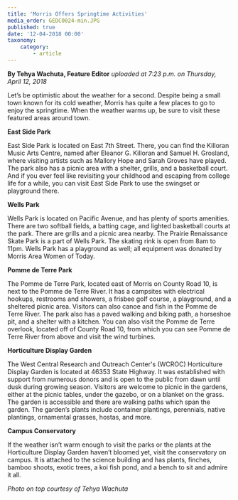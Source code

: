 ```yaml
---
title: 'Morris Offers Springtime Activities'
media_order: GEDC0024-min.JPG
published: true
date: '12-04-2018 00:00'
taxonomy:
    category:
        - article
---
```


**By Tehya Wachuta, Feature Editor** _uploaded at 7:23 p.m. on Thursday, April 12, 2018_

Let’s be optimistic about the weather for a second. Despite being a small town known for its cold weather, Morris has quite a few places to go to enjoy the springtime. When the weather warms up, be sure to visit these featured areas around town.

**East Side Park**

East Side Park is located on East 7th Street. There, you can find the Killoran Music Arts Centre, named after Eleanor G. Killoran and Samuel H. Grosland, where visiting artists such as Mallory Hope and Sarah Groves have played. The park also has a picnic area with a shelter, grills, and a basketball court. And if you ever feel like revisiting your childhood and escaping from college life for a while, you can visit East Side Park to use the swingset or playground there.

**Wells Park**

Wells Park is located on Pacific Avenue, and has plenty of sports amenities. There are two softball fields, a batting cage, and lighted basketball courts at the park. There are grills and a picnic area nearby. The Prairie Renaissance Skate Park is a part of Wells Park. The skating rink is open from 8am to 11pm. Wells Park has a playground as well; all equipment was donated by Morris Area Women of Today.

**Pomme de Terre Park**

The Pomme de Terre Park, located east of Morris on County Road 10, is next to the Pomme de Terre River. It has a campsites with electrical hookups, restrooms and showers, a frisbee golf course, a playground, and a sheltered picnic area. Visitors can also canoe and fish in the Pomme de Terre River. The park also has a paved walking and biking path, a horseshoe pit, and a shelter with a kitchen. You can also visit the Pomme de Terre overlook, located off of County Road 10, from which you can see Pomme de Terre River from above and visit the wind turbines.

**Horticulture Display Garden**

The West Central Research and Outreach Center's (WCROC) Horticulture Display Garden is located at 46353 State Highway. It was established with support from numerous donors and is open to the public from dawn until dusk during growing season. Visitors are welcome to picnic in the gardens, either at the picnic tables, under the gazebo, or on a blanket on the grass. The garden is accessible and there are walking paths which span the garden. The garden’s plants include container plantings, perennials, native plantings, ornamental grasses, hostas, and more.

**Campus Conservatory**

If the weather isn’t warm enough to visit the parks or the plants at the Horticulture Display Garden haven’t bloomed yet, visit the conservatory on campus. It is attached to the science building and has plants, finches, bamboo shoots, exotic trees, a koi fish pond, and a bench to sit and admire it all.

_Photo on top courtesy of Tehya Wachuta_